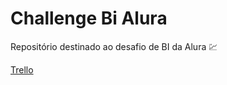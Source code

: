 # Challenge Bi Alura

Repositório destinado ao desafio de BI da Alura 💹

[Trello](https://trello.com/b/O5TQf2Xz/challenge-bi)
